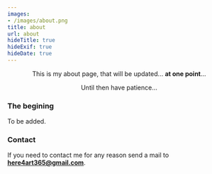 ```yaml
---
images:
- /images/about.png
title: about
url: about
hideTitle: true
hideExif: true
hideDate: true
---
```


<div align="center">
	<p>
        This is my about page, that will be updated... <strong>at one point</strong>...
	</p>
	<p>
		Until then have patience... 
	</p>
</div>

### The begining

To be added.

### Contact

If you need to contact me for any reason send a mail to [**here4art365@gmail.com**](mailto:here4art365@gmail.com).
